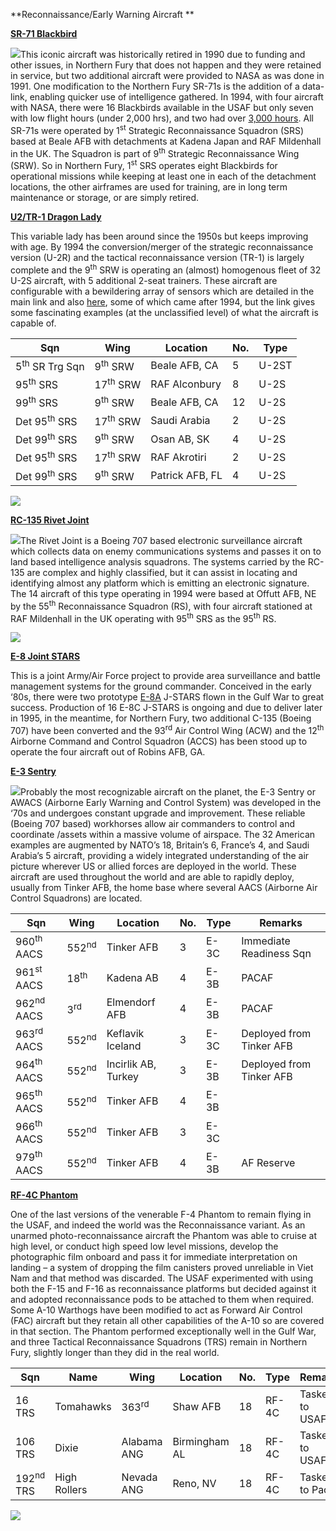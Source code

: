 **Reconnaissance/Early Warning Aircraft **

[**SR-71 Blackbird**](https://fas.org/irp/program/collect/sr-71.htm)

![](/assets/images/nato/us/air/reconnaissance/image1.jpeg)This
iconic aircraft was historically retired in 1990 due to funding and
other issues, in Northern Fury that does not happen and they were
retained in service, but two additional aircraft were provided to NASA
as was done in 1991. One modification to the Northern Fury SR-71s is the
addition of a data-link, enabling quicker use of intelligence gathered.
In 1994, with four aircraft with NASA, there were 16 Blackbirds
available in the USAF but only seven with low flight hours (under 2,000
hrs), and two had over [3,000 hours](https://www.sr-71.org/blackbird/).
All SR-71s were operated by 1<sup>st</sup> Strategic Reconnaissance
Squadron (SRS) based at Beale AFB with detachments at Kadena Japan and
RAF Mildenhall in the UK. The Squadron is part of 9<sup>th</sup>
Strategic Reconnaissance Wing (SRW). So in Northern Fury, 1<sup>st</sup>
SRS operates eight Blackbirds for operational missions while keeping at
least one in each of the detachment locations, the other airframes are
used for training, are in long term maintenance or storage, or are
simply retired.

[**U2/TR-1 Dragon Lady**](https://fas.org/irp/program/collect/u-2.htm)

This variable lady has been around since the 1950s but keeps improving
with age. By 1994 the conversion/merger of the strategic reconnaissance
version (U-2R) and the tactical reconnaissance version (TR-1) is largely
complete and the 9<sup>th</sup> SRW is operating an (almost) homogenous
fleet of 32 U-2S aircraft, with 5 additional 2-seat trainers. These
aircraft are configurable with a bewildering array of sensors which are
detailed in the main link and also
[here](https://foxtrotalpha.jalopnik.com/a-spotters-guide-to-the-u-2-dragon-lady-and-its-many-1539282603),
some of which came after 1994, but the link gives some fascinating
examples (at the unclassified level) of what the aircraft is capable
of.

| Sqn                       | Wing                | Location        | No. | Type  |
| ------------------------- | ------------------- | --------------- | --- | ----- |
| 5<sup>th</sup> SR Trg Sqn | 9<sup>th</sup> SRW  | Beale AFB, CA   | 5   | U-2ST |
| 95<sup>th</sup> SRS       | 17<sup>th</sup> SRW | RAF Alconbury   | 8   | U-2S  |
| 99<sup>th</sup> SRS       | 9<sup>th</sup> SRW  | Beale AFB, CA   | 12  | U-2S  |
| Det 95<sup>th</sup> SRS   | 17<sup>th</sup> SRW | Saudi Arabia    | 2   | U-2S  |
| Det 99<sup>th</sup> SRS   | 9<sup>th</sup> SRW  | Osan AB, SK     | 4   | U-2S  |
| Det 95<sup>th</sup> SRS   | 17<sup>th</sup> SRW | RAF Akrotiri    | 2   | U-2S  |
| Det 99<sup>th</sup> SRS   | 9<sup>th</sup> SRW  | Patrick AFB, FL | 4   | U-2S  |

![](/assets/images/nato/us/air/reconnaissance/image2.jpeg)

[**RC-135 Rivet
Joint**](https://fas.org/irp/program/collect/rivet_joint.htm)

![](/assets/images/nato/us/air/reconnaissance/image3.jpg)The Rivet
Joint is a Boeing 707 based electronic surveillance aircraft which
collects data on enemy communications systems and passes it on to land
based intelligence analysis squadrons. The systems carried by the RC-135
are complex and highly classified, but it can assist in locating and
identifying almost any platform which is emitting an electronic
signature. The 14 aircraft of this type operating in 1994 were based at
Offutt AFB, NE by the 55<sup>th</sup> Reconnaissance Squadron (RS), with
four aircraft stationed at RAF Mildenhall in the UK operating with
95<sup>th</sup> SRS as the 95<sup>th</sup> RS.

![](/assets/images/nato/us/air/reconnaissance/image4.jpg)

[**E-8 Joint
STARS**](https://en.wikipedia.org/wiki/Northrop_Grumman_E-8_Joint_STARS)

This is a joint Army/Air Force project to provide area surveillance and
battle management systems for the ground commander. Conceived in the
early ‘80s, there were two prototype
[E-8A](https://fas.org/irp/program/collect/jstars.htm) J-STARS flown in
the Gulf War to great success. Production of 16 E-8C J-STARS is ongoing
and due to deliver later in 1995, in the meantime, for Northern Fury,
two additional C-135 (Boeing 707) have been converted and the
93<sup>rd</sup> Air Control Wing (ACW) and the 12<sup>th</sup> Airborne
Command and Control Squadron (ACCS) has been stood up to operate the
four aircraft out of Robins AFB, GA.

[**E-3 Sentry**](https://fas.org/man/dod-101/sys/ac/e-3.htm)

![](/assets/images/nato/us/air/reconnaissance/image5.jpg)Probably
the most recognizable aircraft on the planet, the E-3 Sentry or AWACS
(Airborne Early Warning and Control System) was developed in the ‘70s
and undergoes constant upgrade and improvement. These reliable (Boeing
707 based) workhorses allow air commanders to control and coordinate
/assets within a massive volume of airspace. The 32 American examples are
augmented by NATO’s 18, Britain’s 6, France’s 4, and Saudi Arabia’s 5
aircraft, providing a widely integrated understanding of the air picture
wherever US or allied forces are deployed in the world. These aircraft
are used throughout the world and are able to rapidly deploy, usually
from Tinker AFB, the home base where several AACS (Airborne Air Control
Squadrons) are
located.

| Sqn                   | Wing             | Location            | No. | Type | Remarks                  |
| --------------------- | ---------------- | ------------------- | --- | ---- | ------------------------ |
| 960<sup>th</sup> AACS | 552<sup>nd</sup> | Tinker AFB          | 3   | E-3C | Immediate Readiness Sqn  |
| 961<sup>st</sup> AACS | 18<sup>th</sup>  | Kadena AB           | 4   | E-3B | PACAF                    |
| 962<sup>nd</sup> AACS | 3<sup>rd</sup>   | Elmendorf AFB       | 4   | E-3B | PACAF                    |
| 963<sup>rd</sup> AACS | 552<sup>nd</sup> | Keflavik Iceland    | 3   | E-3C | Deployed from Tinker AFB |
| 964<sup>th</sup> AACS | 552<sup>nd</sup> | Incirlik AB, Turkey | 3   | E-3B | Deployed from Tinker AFB |
| 965<sup>th</sup> AACS | 552<sup>nd</sup> | Tinker AFB          | 4   | E-3B |                          |
| 966<sup>th</sup> AACS | 552<sup>nd</sup> | Tinker AFB          | 3   | E-3C |                          |
| 979<sup>th</sup> AACS | 552<sup>nd</sup> | Tinker AFB          | 4   | E-3B | AF Reserve               |

[**RF-4C Phantom**](https://fas.org/irp/program/collect/rf-4.htm)

One of the last versions of the venerable F-4 Phantom to remain flying
in the USAF, and indeed the world was the Reconnaissance variant. As an
unarmed photo-reconnaissance aircraft the Phantom was able to cruise at
high level, or conduct high speed low level missions, develop the
photographic film onboard and pass it for immediate interpretation on
landing – a system of dropping the film canisters proved unreliable in
Viet Nam and that method was discarded. The USAF experimented with using
both the F-15 and F-16 as reconnaissance platforms but decided against
it and adopted reconnaissance pods to be attached to them when required.
Some A-10 Warthogs have been modified to act as Forward Air Control
(FAC) aircraft but they retain all other capabilities of the A-10 so are
covered in that section. The Phantom performed exceptionally well in the
Gulf War, and three Tactical Reconnaissance Squadrons (TRS) remain in
Northern Fury, slightly longer than they did in the real
world.

| Sqn                  | Name         | Wing             | Location      | No. | Type  | Remarks         |
| -------------------- | ------------ | ---------------- | ------------- | --- | ----- | --------------- |
| 16 TRS               | Tomahawks    | 363<sup>rd</sup> | Shaw AFB      | 18  | RF-4C | Tasked to USAFE |
| 106 TRS              | Dixie        | Alabama ANG      | Birmingham AL | 18  | RF-4C | Tasked to USAFE |
| 192<sup>nd</sup> TRS | High Rollers | Nevada ANG       | Reno, NV      | 18  | RF-4C | Tasked to PacAF |

![](/assets/images/nato/us/air/reconnaissance/image6.jpeg)
